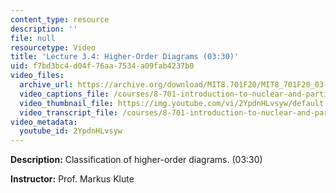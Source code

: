 ```yaml
---
content_type: resource
description: ''
file: null
resourcetype: Video
title: 'Lecture 3.4: Higher-Order Diagrams (03:30)'
uid: f7bd3bc4-d04f-76aa-7534-a09fab4237b0
video_files:
  archive_url: https://archive.org/download/MIT8.701F20/MIT8_701F20_03-04_HigherOrder_300k.mp4
  video_captions_file: /courses/8-701-introduction-to-nuclear-and-particle-physics-fall-2020/466c6c2a1f4a5b24930833da3953a9a5_2YpdnHLvsyw.vtt
  video_thumbnail_file: https://img.youtube.com/vi/2YpdnHLvsyw/default.jpg
  video_transcript_file: /courses/8-701-introduction-to-nuclear-and-particle-physics-fall-2020/08302a53a1745c54466b9d529dd2bfb3_2YpdnHLvsyw.pdf
video_metadata:
  youtube_id: 2YpdnHLvsyw
---
```


**Description:** Classification of higher-order diagrams. (03:30)

**Instructor:** Prof. Markus Klute